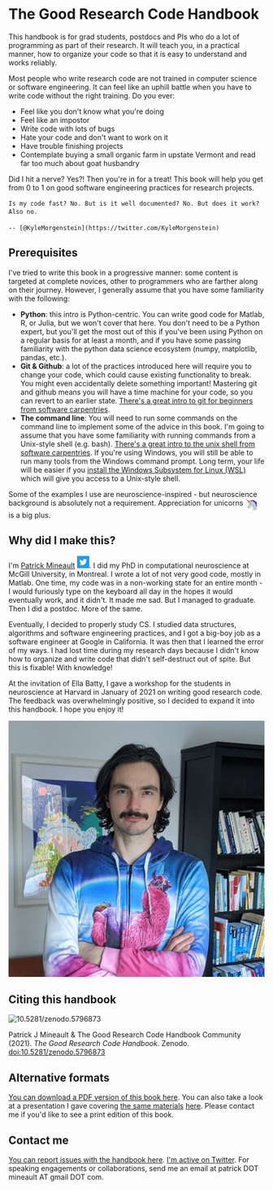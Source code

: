 # The Good Research Code Handbook

This handbook is for grad students, postdocs and PIs who do a lot of programming as part of their research. It will teach you, in a practical manner, how to organize your code so that it is easy to understand and works reliably.

Most people who write research code are not trained in computer science or software engineering. It can feel like an uphill battle when you have to write code without the right training. Do you ever:

- Feel like you don't know what you're doing
- Feel like an impostor
- Write code with lots of bugs
- Hate your code and don't want to work on it
- Have trouble finishing projects
- Contemplate buying a small organic farm in upstate Vermont and read far too much about goat husbandry

Did I hit a nerve? Yes?! Then you're in for a treat! This book will help you get from 0 to 1 on good software engineering practices for research projects.

```{epigraph}
Is my code fast? No. But is it well documented? No. But does it work? Also no.

-- [@KyleMorgenstein](https://twitter.com/KyleMorgenstein)
```

## Prerequisites

I've tried to write this book in a progressive manner: some content is targeted at complete novices, other to programmers who are farther along on their journey. However, I generally assume that you have some familiarity with the following:

- **Python**: this intro is Python-centric. You can write good code for Matlab, R, or Julia, but we won't cover that here. You don't need to be a Python expert, but you'll get the most out of this if you've been using Python on a regular basis for at least a month, and if you have some passing familiarity with the python data science ecosystem (numpy, matplotlib, pandas, etc.).
- **Git & Github**: a lot of the practices introduced here will require you to change your code, which could cause existing functionality to break. You might even accidentally delete something important! Mastering git and github means you will have a time machine for your code, so you can revert to an earlier state. [There's a great intro to git for beginners from software carpentries](https://swcarpentry.github.io/git-novice/).
- **The command line**: You will need to run some commands on the command line to implement some of the advice in this book. I'm going to assume that you have some familiarity with running commands from a Unix-style shell (e.g. bash). [There's a great intro to the unix shell from software carpentries](http://swcarpentry.github.io/shell-novice/). If you're using Windows, you will still be able to run many tools from the Windows command prompt. Long term, your life will be easier if you [install the Windows Subsystem for Linux (WSL)](wsl) which will give you access to a Unix-style shell.

Some of the examples I use are neuroscience-inspired - but neuroscience background is absolutely not a requirement. Appreciation for unicorns <img height='24' width="24" src='figures/unicorn.png' alt='Twitter' style="vertical-align:top"> is a big plus.

## Why did I make this?

I'm <a href='https://xcorr.net'>Patrick Mineault</a> <a href='https://twitter.com/patrickmineault'><img height='24' width="24" src='figures/twitter.svg' alt='Twitter' style="width:24px"></a>. I did my PhD in computational neuroscience at McGill University, in Montreal. I wrote a lot of not very good code, mostly in Matlab. One time, my code was in a non-working state for an entire month - I would furiously type on the keyboard all day in the hopes it would eventually work, and it didn't. It made me sad. But I managed to graduate. Then I did a postdoc. More of the same.

Eventually, I decided to properly study CS. I studied data structures, algorithms and software engineering practices, and I got a big-boy job as a software engineer at Google in California. It was then that I learned the error of my ways. I had lost time during my research days because I didn't know how to organize and write code that didn't self-destruct out of spite. But this is fixable! With knowledge!

At the invitation of Ella Batty, I gave a workshop for the students in neuroscience at Harvard in January of 2021 on writing good research code. The feedback was overwhelmingly positive, so I decided to expand it into this handbook. I hope you enjoy it!

![It me](figures/pic.jpeg)

## Citing this handbook

<span class='Z3988' title='url_ver=Z39.88-2004&amp;ctx_ver=Z39.88-2004&amp;rfr_id=info%3Asid%2Fzotero.org%3A2&amp;rft_val_fmt=info%3Aofi%2Ffmt%3Akev%3Amtx%3Adc&amp;rft.type=computerProgram&amp;rft.title=The%20Good%20Research%20Code%20Handbook&amp;rft.publisher=Zenodo&amp;rft.description=patrickmineault%2Fcodebook%3A%201.0.0.%20Initial%20release%20on%20Dec%2017th%2C%202021%2C%20plus%20hotpatches%20for%20style%20and%20typos.&amp;rft.identifier=https%3A%2F%2Fzenodo.org%2Frecord%2F5796873&amp;rft.aufirst=Patrick&amp;rft.aulast=Mineault&amp;rft.au=Patrick%20Mineault&amp;rft.au=The%20Good%20Research%20Code%20Handbook%20community%20&amp;rft.date=2021-12-21'></span>

<img data-toggle="modal" data-target="[data-modal='10.5281-zenodo.5796873']" src="https://zenodo.org/badge/398390273.svg" alt="10.5281/zenodo.5796873" />

Patrick J Mineault & The Good Research Code Handbook Community (2021). _The Good Research Code Handbook_. Zenodo. [doi:10.5281/zenodo.5796873](https://dx.doi.org/10.5281/zenodo.5796873)

## Alternative formats

<a href="_static/book.pdf">You can download a PDF version of this book here</a>. You can also take a look at a presentation I gave covering [the same materials](https://github.com/patrickmineault/research_code) [here](https://www.crowdcast.io/e/nma2021/29). Please contact me if you'd like to see a print edition of this book.

## Contact me

<a href="https://github.com/patrickmineault/codebook/issues">You can report issues with the handbook here</a>. <a href='https://twitter.com/patrickmineault'>I'm active on Twitter</a>. For speaking engagements or collaborations, send me an email at patrick DOT mineault AT gmail DOT com.
